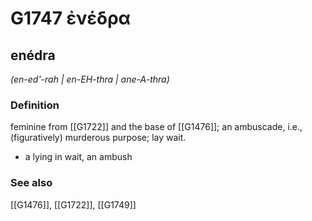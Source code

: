 # G1747 ἐνέδρα

## enédra

_(en-ed'-rah | en-EH-thra | ane-A-thra)_

### Definition

feminine from [[G1722]] and the base of [[G1476]]; an ambuscade, i.e., (figuratively) murderous purpose; lay wait.

- a lying in wait, an ambush

### See also

[[G1476]], [[G1722]], [[G1749]]

